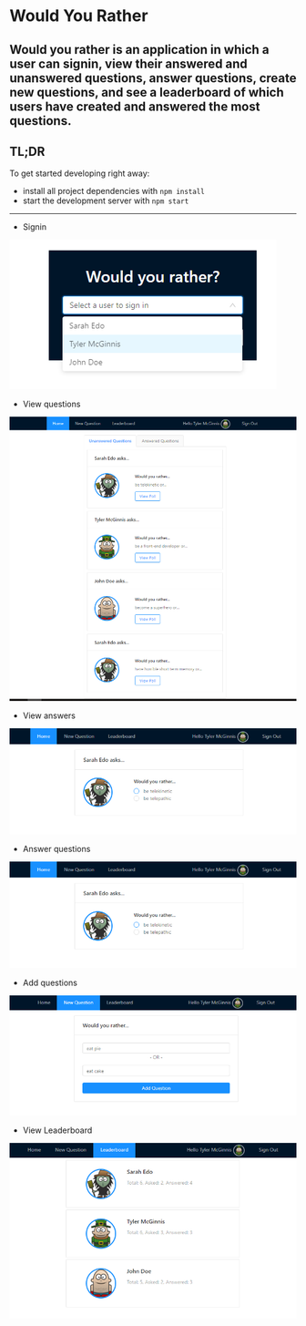 # Would You Rather

## Would you rather is an application in which a user can signin, view their answered and unanswered questions, answer questions, create new questions, and see a leaderboard of which users have created and answered the most questions.

## TL;DR

To get started developing right away:

- install all project dependencies with `npm install`
- start the development server with `npm start`

__________

* Signin

![alt text](https://github.com/ajaynes/would-you-rather/blob/master/src/screenshots/login.png "Signin")


* View questions

![alt text](https://github.com/ajaynes/would-you-rather/blob/master/src/screenshots/dashboard.png "Dashboard")


* View answers

![alt text](https://github.com/ajaynes/would-you-rather/blob/master/src/screenshots/answerpoll.png "Answers")


* Answer questions

![alt text](https://github.com/ajaynes/would-you-rather/blob/master/src/screenshots/answerpoll.png "Answer Questions")


* Add questions

![alt text](https://github.com/ajaynes/would-you-rather/blob/master/src/screenshots/addquestion.png "Add Question")


* View Leaderboard

![alt text](https://github.com/ajaynes/would-you-rather/blob/master/src/screenshots/leaderboard.png "Leaderboard")
